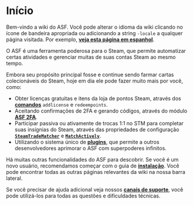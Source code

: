 # Início

Bem-vindo a wiki do ASF. Você pode alterar o idioma da wiki clicando no ícone de bandeira apropriada ou adicionando a string `-locale` a qualquer página visitada. Por exemplo, **[veja esta página em espanhol](https://github.com/JustArchiNET/ArchiSteamFarm/wiki/Home-es-ES)**.

O ASF é uma ferramenta poderosa para o Steam, que permite automatizar certas atividades e gerenciar muitas de suas contas Steam ao mesmo tempo.

Embora seu propósito principal fosse e continue sendo farmar cartas colecionáveis do Steam, hoje em dia ele pode fazer muito mais por você, como:
- Obter licenças gratuitas e itens da loja de pontos Steam, através dos **[comandos](https://github.com/JustArchiNET/ArchiSteamFarm/wiki/Commands-pt-BR)** `addlicense` e `redeempoints`.
- Aceitando confirmações de 2FA e gerando códigos, através do módulo **[ASF 2FA](https://github.com/JustArchiNET/ArchiSteamFarm/wiki/Two-factor-authentication-pt-BR)**.
- Participar passiva ou ativamente de trocas 1:1 no STM para completar suas insígnias do Steam, através das propriedades de configuração **[`SteamTradeMatcher`](https://github.com/JustArchiNET/ArchiSteamFarm/wiki/Configuration-pt-BR#tradingpreferences)** e **[`MatchActively`](https://github.com/JustArchiNET/ArchiSteamFarm/wiki/Configuration-pt-BR#tradingpreferences)**.
- Utilizando o sistema único de **[plugins](https://github.com/JustArchiNET/ArchiSteamFarm/wiki/Plugins-pt-BR)**, que permite a outros desenvolvedores aprimorar o ASF com superpoderes infinitos.

Há muitas outras funcionalidades do ASF para descobrir. Se você é um novo usuário, recomendamos começar com o guia de **[instalação](https://github.com/JustArchi/ArchiSteamFarm/wiki/Setting-up-pt-BR)**. Você pode encontrar todas as outras páginas relevantes da wiki na nossa barra lateral.

Se você precisar de ajuda adicional veja nossos **[canais de suporte](https://github.com/JustArchiNET/ArchiSteamFarm/blob/main/.github/SUPPORT.md)**, você pode utilizá-los para todas as questões e dificuldades técnicas.